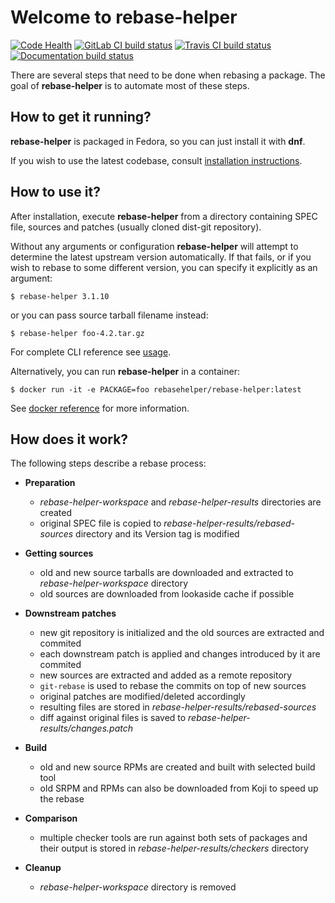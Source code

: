 # Welcome to rebase-helper

[![Code Health](https://landscape.io/github/phracek/rebase-helper/master/landscape.svg?style=flat)](https://landscape.io/github/phracek/rebase-helper/master) [![GitLab CI build status](https://gitlab.com/rebase-helper/rebase-helper/badges/master/build.svg)](https://gitlab.com/rebase-helper/rebase-helper/commits/master) [![Travis CI build status](https://travis-ci.org/rebase-helper/rebase-helper.svg?branch=master)](https://travis-ci.org/rebase-helper/rebase-helper) [![Documentation build status](https://readthedocs.org/projects/rebase-helper/badge/?version=latest)](https://readthedocs.org/projects/rebase-helper)

There are several steps that need to be done when rebasing a package. The goal of **rebase-helper** is to automate most of these steps.

## How to get it running?

**rebase-helper** is packaged in Fedora, so you can just install it with **dnf**.

If you wish to use the latest codebase, consult [installation instructions](https://rebase-helper.readthedocs.io/en/latest/user_guide/installation.html).

## How to use it?

After installation, execute **rebase-helper** from a directory containing SPEC file, sources and patches (usually cloned dist-git repository).

Without any arguments or configuration **rebase-helper** will attempt to determine the latest upstream version automatically.
If that fails, or if you wish to rebase to some different version, you can specify it explicitly as an argument:

`$ rebase-helper 3.1.10`

or you can pass source tarball filename instead:

`$ rebase-helper foo-4.2.tar.gz`

For complete CLI reference see [usage](https://rebase-helper.readthedocs.io/en/latest/user_guide/usage.html).

Alternatively, you can run **rebase-helper** in a container:

`$ docker run -it -e PACKAGE=foo rebasehelper/rebase-helper:latest`

See [docker reference](https://rebase-helper.readthedocs.io/en/latest/user_guide/rebasing_in_container.html) for more information.

## How does it work?

The following steps describe a rebase process:

- **Preparation**

    - *rebase-helper-workspace* and *rebase-helper-results* directories are created
    - original SPEC file is copied to *rebase-helper-results/rebased-sources* directory and its Version tag is modified


- **Getting sources**

    - old and new source tarballs are downloaded and extracted to *rebase-helper-workspace* directory
    - old sources are downloaded from lookaside cache if possible


- **Downstream patches**

    - new git repository is initialized and the old sources are extracted and commited
    - each downstream patch is applied and changes introduced by it are commited
    - new sources are extracted and added as a remote repository
    - `git-rebase` is used to rebase the commits on top of new sources
    - original patches are modified/deleted accordingly
    - resulting files are stored in *rebase-helper-results/rebased-sources*
    - diff against original files is saved to *rebase-helper-results/changes.patch*


- **Build**

    - old and new source RPMs are created and built with selected build tool
    - old SRPM and RPMs can also be downloaded from Koji to speed up the rebase


- **Comparison**

    - multiple checker tools are run against both sets of packages and their output is stored in *rebase-helper-results/checkers* directory


- **Cleanup**

    - *rebase-helper-workspace* directory is removed
